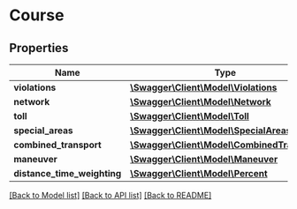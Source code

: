 # Course

## Properties
Name | Type | Description | Notes
------------ | ------------- | ------------- | -------------
**violations** | [**\Swagger\Client\Model\Violations**](Violations.md) |  | [optional] 
**network** | [**\Swagger\Client\Model\Network**](Network.md) |  | [optional] 
**toll** | [**\Swagger\Client\Model\Toll**](Toll.md) |  | [optional] 
**special_areas** | [**\Swagger\Client\Model\SpecialAreas**](SpecialAreas.md) |  | [optional] 
**combined_transport** | [**\Swagger\Client\Model\CombinedTransport**](CombinedTransport.md) |  | [optional] 
**maneuver** | [**\Swagger\Client\Model\Maneuver**](Maneuver.md) |  | [optional] 
**distance_time_weighting** | [**\Swagger\Client\Model\Percent**](Percent.md) |  | [optional] 

[[Back to Model list]](../../README.md#documentation-for-models) [[Back to API list]](../../README.md#documentation-for-api-endpoints) [[Back to README]](../../README.md)

